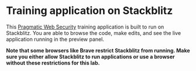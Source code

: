 # Training application on Stackblitz

This [Pragmatic Web Security](https://pragmaticwebsecurity.com) training application is built to run on Stackblitz. You are able to browse the code, make edits, and see the live application running in the preview panel.

__Note that some browsers like Brave restrict Stackblitz from running. Make sure you either allow Stackblitz to run applications or use a browser without these restrictions for this lab.__
 
